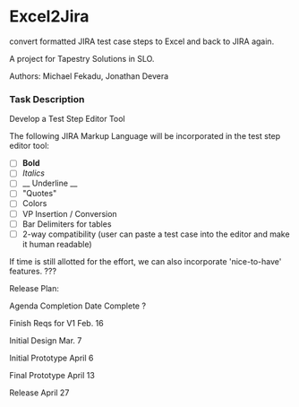 # Excel2Jira
convert formatted JIRA test case steps to Excel and back to JIRA again.

A project for Tapestry Solutions in SLO.

Authors:
Michael Fekadu, Jonathan Devera 


### Task Description
Develop a Test Step Editor Tool

The following JIRA Markup Language will be incorporated in the test step editor tool:

- [ ] **Bold**
- [ ] *Italics*
- [ ] __ Underline __
- [ ] "Quotes"
- [ ] Colors
- [ ] VP Insertion / Conversion
- [ ] Bar Delimiters for tables
- [ ] 2-way compatibility (user can paste a test case into the editor and make it human readable)

If time is still allotted for the effort, we can also incorporate 'nice-to-have' features.
???

Release Plan:

Agenda	Completion Date	Complete ?

Finish Reqs for V1	Feb. 16	

Initial Design	Mar. 7	

Initial Prototype	April 6	

Final Prototype	April 13	

Release	April 27
